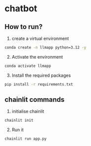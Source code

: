 # chatbot

## How to run?

1.  create a virtual environment

```bash
conda create -n llmapp python=3.12 -y

```

2. Activate the environment

 ```bash
conda activate llmapp

```

3. Install the required packages

```bash
pip install -r requirements.txt

```
## chainlit commands

1. initialise chainlit

```bash
chainlit init

```
2. Run it

```bash
chainlit run app.py

```
